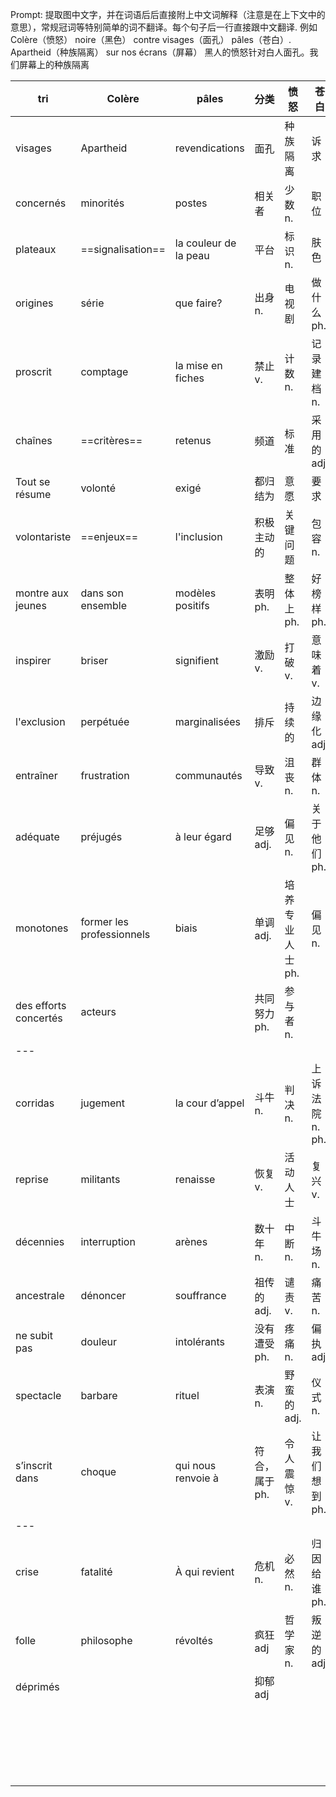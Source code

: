 Prompt:
提取图中文字，并在词语后后直接附上中文词解释（注意是在上下文中的意思），常规冠词等特别简单的词不翻译。每个句子后一行直接跟中文翻译. 例如  Colère（愤怒） noire（黑色） contre visages（面孔） pâles（苍白）. Apartheid（种族隔离） sur nos écrans（屏幕） 黑人的愤怒针对白人面孔。我们屏幕上的种族隔离

| tri                   | Colère                    | pâles                 | 分类        | 愤怒         | 苍白          |
| --------------------- | ------------------------- | --------------------- | --------- | ---------- | ----------- |
| visages               | Apartheid                 | revendications        | 面孔        | 种族隔离       | 诉求          |
| concernés             | minorités                 | postes                | 相关者       | 少数 n.      | 职位          |
| plateaux              | ==signalisation==         | la couleur de la peau | 平台        | 标识 n.      | 肤色          |
| origines              | série                     | que faire?            | 出身  n.    | 电视剧        | 做什么 ph.     |
| proscrit              | comptage                  | la mise en fiches     | 禁止 v.     | 计数 n.      | 记录建档 n.     |
| chaînes               | ==critères==              | retenus               | 频道        | 标准         | 采用的 adj     |
| Tout se résume        | volonté                   | exigé                 | 都归结为      | 意愿         | 要求          |
| volontariste          | ==enjeux==                | l'inclusion           | 积极主动的     | 关键问题       | 包容 n.       |
| montre aux jeunes     | dans son ensemble         | modèles positifs      | 表明 ph.    | 整体上 ph.    | 好榜样 ph.     |
| inspirer              | briser                    | signifient            | 激励 v.     | 打破 v.      | 意味着 v.      |
| l'exclusion           | perpétuée                 | marginalisées         | 排斥        | 持续的        | 边缘化 adj.    |
| entraîner             | frustration               | communautés           | 导致 v.     | 沮丧 n.      | 群体 n.       |
| adéquate              | préjugés                  | à leur égard          | 足够 adj.   | 偏见 n.      | 关于他们 ph.    |
| monotones             | former les professionnels | biais                 | 单调 adj.   | 培养专业人士 ph. | 偏见 n.       |
| des efforts concertés | acteurs                   |                       | 共同努力 ph.  | 参与者 n.     |             |
| ---                   |                           |                       |           |            |             |
| corridas              | jugement                  | la cour d’appel       | 斗牛 n.     | 判决 n.      | 上诉法院 n. ph. |
| reprise               | militants                 | renaisse              | 恢复 v.<br> | 活动人士       | 复兴 v.       |
| décennies             | interruption              | arènes                | 数十年 n.    | 中断 n.      | 斗牛场 n.      |
| ancestrale            | dénoncer                  | souffrance            | 祖传的 adj.  | 谴责 v.      | 痛苦 n.       |
| ne subit pas          | douleur                   | intolérants           | 没有遭受 ph.  | 疼痛 n.      | 偏执 adj.     |
| spectacle             | barbare                   | rituel                | 表演 n.     | 野蛮的 adj.   | 仪式 n.       |
| s’inscrit dans        | choque                    | qui nous renvoie à    | 符合，属于 ph. | 令人震惊 v.    | 让我们想到 ph.   |
| ---                   |                           |                       |           |            |             |
| crise                 | fatalité                  | À qui revient         | 危机 n.     | 必然 n.      | 归因给谁 ph.    |
| folle                 | philosophe                | révoltés              | 疯狂 adj    | 哲学家 n.     | 叛逆的 adj.    |
| déprimés              |                           |                       | 抑郁 adj    |            |             |
|                       |                           |                       |           |            |             |
|                       |                           |                       |           |            |             |
|                       |                           |                       |           |            |             |
|                       |                           |                       |           |            |             |
|                       |                           |                       |           |            |             |
|                       |                           |                       |           |            |             |
|                       |                           |                       |           |            |             |
|                       |                           |                       |           |            |             |
|                       |                           |                       |           |            |             |
|                       |                           |                       |           |            |             |
|                       |                           |                       |           |            |             |
|                       |                           |                       |           |            |             |
|                       |                           |                       |           |            |             |
|                       |                           |                       |           |            |             |
|                       |                           |                       |           |            |             |
|                       |                           |                       |           |            |             |
|                       |                           |                       |           |            |             |
|                       |                           |                       |           |            |             |
|                       |                           |                       |           |            |             |
|                       |                           |                       |           |            |             |
|                       |                           |                       |           |            |             |
|                       |                           |                       |           |            |             |

